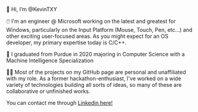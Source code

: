 👋 Hi, I’m @KevinTXY

🖱️ I'm an engineer @ Microsoft working on the latest and greatest for Windows, particularly 
on the Input Platform (Mouse, Touch, Pen, etc...) and other exciting user-focused areas. 
As you might expect for an OS developer, my primary expertise today is C/C++.

🚂 I graduated from Purdue in 2020 majoring in Computer Science with a Machine Intelligence Specialization 

👨‍💻 Most of the projects on my GitHub page are personal and unaffiliated with my role. As a former hackathon-enthusiast,
I've worked on a wide variety of technologies building all sorts of ideas, so many of these are collaborative or unfinished works. 

You can contact me through [Linkedin here!](https://www.linkedin.com/in/kevintaha/)

